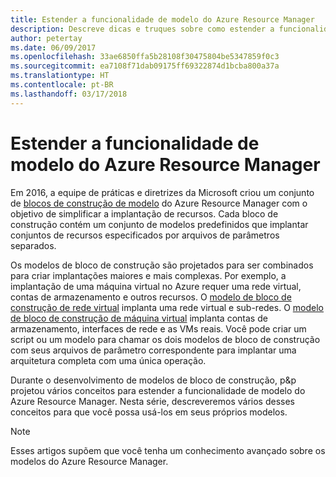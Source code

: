 ```yaml
---
title: Estender a funcionalidade de modelo do Azure Resource Manager
description: Descreve dicas e truques sobre como estender a funcionalidade de modelo do Azure Resource Manager
author: petertay
ms.date: 06/09/2017
ms.openlocfilehash: 33ae6850ffa5b28108f30475804be5347859f0c3
ms.sourcegitcommit: ea7108f71dab09175ff69322874d1bcba800a37a
ms.translationtype: HT
ms.contentlocale: pt-BR
ms.lasthandoff: 03/17/2018
---
```

# <a name="extend-azure-resource-manager-template-functionality"></a>Estender a funcionalidade de modelo do Azure Resource Manager

Em 2016, a equipe de práticas e diretrizes da Microsoft criou um conjunto de [blocos de construção de modelo](https://github.com/mspnp/template-building-blocks/wiki) do Azure Resource Manager com o objetivo de simplificar a implantação de recursos. Cada bloco de construção contém um conjunto de modelos predefinidos que implantar conjuntos de recursos especificados por arquivos de parâmetros separados.

Os modelos de bloco de construção são projetados para ser combinados para criar implantações maiores e mais complexas. Por exemplo, a implantação de uma máquina virtual no Azure requer uma rede virtual, contas de armazenamento e outros recursos. O [modelo de bloco de construção de rede virtual](https://github.com/mspnp/template-building-blocks/wiki/VNet-(v1)) implanta uma rede virtual e sub-redes. O [modelo de bloco de construção de máquina virtual](https://github.com/mspnp/template-building-blocks/wiki/Windows-and-Linux-VMs-(v1)) implanta contas de armazenamento, interfaces de rede e as VMs reais. Você pode criar um script ou um modelo para chamar os dois modelos de bloco de construção com seus arquivos de parâmetro correspondente para implantar uma arquitetura completa com uma única operação.

Durante o desenvolvimento de modelos de bloco de construção, p&p projetou vários conceitos para estender a funcionalidade de modelo do Azure Resource Manager. Nesta série, descreveremos vários desses conceitos para que você possa usá-los em seus próprios modelos.

> [!NOTE]
> Esses artigos supõem que você tenha um conhecimento avançado sobre os modelos do Azure Resource Manager.